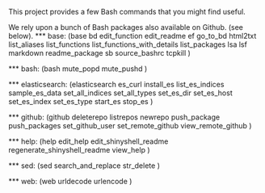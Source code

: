 This project provides a few Bash commands that you might find useful.

We rely upon a bunch of Bash packages also available on Github. (see below).
*** base: 
(base bd edit_function edit_readme ef go_to_bd html2txt list_aliases list_functions list_functions_with_details list_packages lsa lsf markdown readme_package sb source_bashrc tcpkill )

*** bash: 
(bash mute_popd mute_pushd )

*** elasticsearch: 
(elasticsearch es_curl install_es list_es_indices sample_es_data set_all_indices set_all_types set_es_dir set_es_host set_es_index set_es_type start_es stop_es )

*** github: 
(github deleterepo listrepos newrepo push_package push_packages set_github_user set_remote_github view_remote_github )

*** help: 
(help edit_help edit_shinyshell_readme regenerate_shinyshell_readme view_help )

*** sed: 
(sed search_and_replace str_delete )

*** web: 
(web urldecode urlencode )

